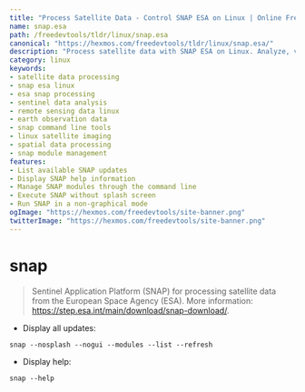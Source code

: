 ```yaml
---
title: "Process Satellite Data - Control SNAP ESA on Linux | Online Free DevTools by Hexmos"
name: snap.esa
path: /freedevtools/tldr/linux/snap.esa
canonical: "https://hexmos.com/freedevtools/tldr/linux/snap.esa/"
description: "Process satellite data with SNAP ESA on Linux. Analyze, visualize, and process remote sensing data using command line interface. Free online tool, no registration required."
category: linux
keywords:
- satellite data processing
- snap esa linux
- esa snap processing
- sentinel data analysis
- remote sensing data linux
- earth observation data
- snap command line tools
- linux satellite imaging
- spatial data processing
- snap module management
features:
- List available SNAP updates
- Display SNAP help information
- Manage SNAP modules through the command line
- Execute SNAP without splash screen
- Run SNAP in a non-graphical mode
ogImage: "https://hexmos.com/freedevtools/site-banner.png"
twitterImage: "https://hexmos.com/freedevtools/site-banner.png"
---
```


# snap

> Sentinel Application Platform (SNAP) for processing satellite data from the European Space Agency (ESA).
> More information: <https://step.esa.int/main/download/snap-download/>.

- Display all updates:

`snap --nosplash --nogui --modules --list --refresh`

- Display help:

`snap --help`
